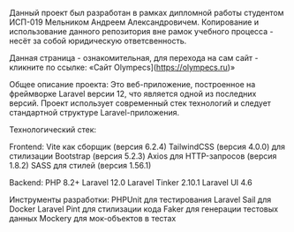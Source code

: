 Данный проект был разработан в рамках дипломной работы студентом ИСП-019 Мельником Андреем Александровичем.
Копирование и использование данного репозитория вне рамок учебного процесса - несёт за собой юридическую ответсвенность.

Данная страница - ознакомительная, для перехода на сам сайт - кликните по ссылке:
 «Сайт Olympecs](https://olympecs.ru)»

Общее описание проекта:
Это веб-приложение, построенное на фреймворке Laravel версии 12, что является одной из последних версий. Проект использует современный стек технологий и следует стандартной структуре Laravel-приложения.

Технологический стек:

Frontend:
Vite как сборщик (версия 6.2.4)
TailwindCSS (версия 4.0.0) для стилизации
Bootstrap (версия 5.2.3)
Axios для HTTP-запросов (версия 1.8.2)
SASS для стилей (версия 1.56.1)

Backend:
PHP 8.2+
Laravel 12.0
Laravel Tinker 2.10.1
Laravel UI 4.6

Инструменты разработки:
PHPUnit для тестирования
Laravel Sail для Docker
Laravel Pint для стилизации кода
Faker для генерации тестовых данных
Mockery для мок-объектов в тестах


